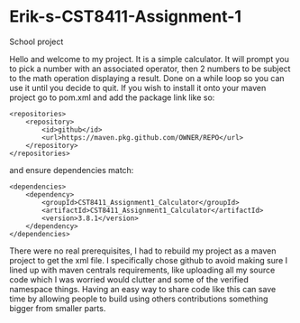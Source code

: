# Erik-s-CST8411-Assignment-1
School project


Hello and welcome to my project. It is a simple calculator. It will prompt you to pick a number with an associated operator, then 2 numbers to be subject to the math operation displaying a result. Done on a while loop so you can use it until you decide to quit. If you wish to install it onto your maven project go to pom.xml and add the package link like so:
```
<repositories>
    <repository>
        <id>github</id>
        <url>https://maven.pkg.github.com/OWNER/REPO</url>
    </repository>
</repositories>
```
and ensure dependencies match:
```
<dependencies>
    <dependency>
        <groupId>CST8411_Assignment1_Calculator</groupId>
        <artifactId>CST8411_Assignment1_Calculator</artifactId>
        <version>3.8.1</version>
    </dependency>
</dependencies>
```
There were no real prerequisites, I had to rebuild my project as a maven project to get the xml file. I specifically chose github to avoid making sure I lined up with maven centrals requirements, like uploading all my source code which I was worried would clutter and some of the verified namespace things. Having an easy way to share code like this can save time by allowing people to build using others contributions something bigger from smaller parts.
